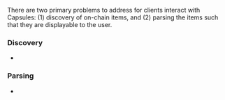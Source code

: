 There are two primary problems to address for clients interact with Capsules: (1) discovery of on-chain items, and (2) parsing the items such that they are displayable to the user.

### Discovery

-

### Parsing

-
